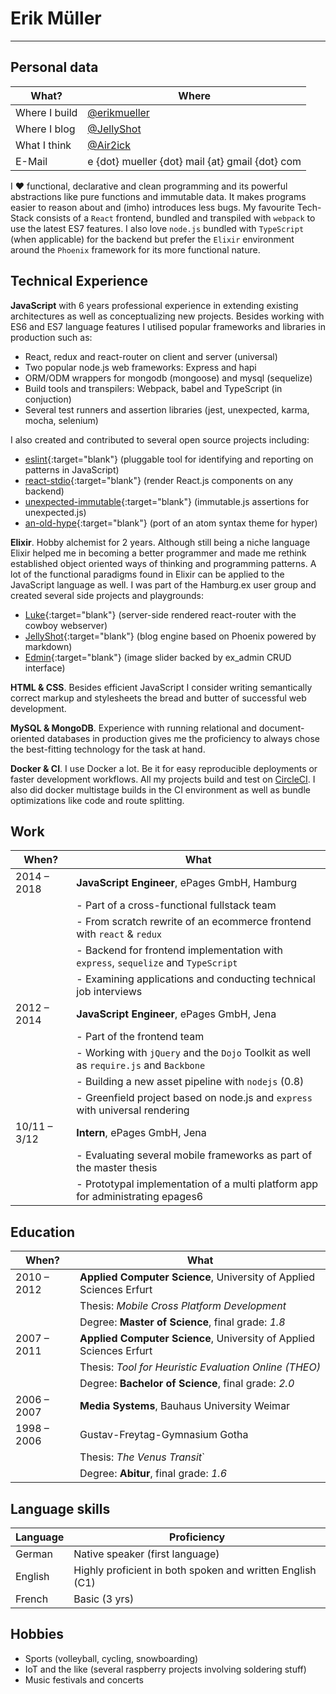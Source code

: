 # Erik Müller

---

## Personal data

| What?         | Where                                           |
| ------------- | ----------------------------------------------- |
| Where I build | [@erikmueller](https://github.com/erikmueller)  |
| Where I blog  | [@JellyShot](https://jellyshot.herokuapp.com)   |
| What I think  | [@Air2ick](https://twitter.com/Air2ick)         |
| E-Mail        | e {dot} mueller {dot} mail {at} gmail {dot} com |

I ❤️ functional, declarative and clean programming and its powerful abstractions like pure functions and immutable data.
It makes programs easier to reason about and (imho) introduces less bugs.
My favourite Tech-Stack consists of a `React` frontend, bundled and transpiled with `webpack` to use the latest ES7 features.
I also love `node.js` bundled with `TypeScript` (when applicable) for the backend but prefer the `Elixir` environment around the `Phoenix` framework for its more functional nature.

## Technical Experience

**JavaScript** with 6 years professional experience in extending existing architectures as well as conceptualizing new projects. Besides working with ES6 and ES7 language features I utilised popular frameworks and libraries in production such as:

* React, redux and react-router on client and server (universal)
* Two popular node.js web frameworks: Express and hapi
* ORM/ODM wrappers for mongodb (mongoose) and mysql (sequelize)
* Build tools and transpilers: Webpack, babel and TypeScript (in conjuction)
* Several test runners and assertion libraries (jest, unexpected, karma, mocha, selenium)

I also created <i class="fab fa-github"></i> and contributed <i class="fas fa-code-branch"></i> to several open source projects including:

* <i class="fas fa-code-branch"></i> [eslint](https://github.com/eslint/eslint){:target="blank"} (pluggable tool for identifying and reporting on patterns in JavaScript)
* <i class="fas fa-code-branch"></i> [react-stdio](https://github.com/mjackson/react-stdio){:target="blank"} (render React.js components on any backend)
* <i class="fab fa-github"></i> [unexpected-immutable](https://github.com/erikmueller/unexpected-immutable){:target="blank"} (immutable.js assertions for unexpected.js)
* <i class="fab fa-github"></i> [an-old-hype](https://github.com/erikmueller/an-old-hype){:target="blank"} (port of an atom syntax theme for hyper)

**Elixir**. Hobby alchemist for 2 years. Although still being a niche language Elixir helped me in becoming a better programmer and made me rethink established object oriented ways of thinking and programming patterns. A lot of the functional paradigms found in Elixir can be applied to the JavaScript language as well. I was part of the Hamburg.ex user group and created several side projects and playgrounds:

* <i class="fab fa-github"></i> [Luke](https://github.com/erikmueller/luke){:target="blank"} (server-side rendered react-router with the cowboy webserver)
* <i class="fab fa-github"></i> [JellyShot](https://github.com/erikmueller/jelly_shot){:target="blank"} (blog engine based on Phoenix powered by markdown)
* <i class="fab fa-github"></i> [Edmin](https://github.com/erikmueller/edmin){:target="blank"} (image slider backed by ex_admin CRUD interface)

**HTML & CSS**. Besides efficient JavaScript I consider writing semantically correct markup and stylesheets the bread and butter of successful web development.

**MySQL & MongoDB**. Experience with running relational and document-oriented databases in production gives me the proficiency to always chose the best-fitting technology for the task at hand.

**Docker & CI**. I use Docker a lot. Be it for easy reproducible deployments or faster development workflows. All my projects build and test on [CircleCI](https://circleci.com/gh/erikmueller). I also did docker multistage builds in the CI environment as well as bundle optimizations like code and route splitting.

## Work

| When?        | What                                                                                  |
| ------------ | ------------------------------------------------------------------------------------- |
| 2014 – 2018  | **JavaScript Engineer**, ePages GmbH, Hamburg                                         |
|              | - Part of a cross-functional fullstack team                                           |
|              | - From scratch rewrite of an ecommerce frontend with `react` & `redux`                |
|              | - Backend for frontend implementation with `express`, `sequelize` and `TypeScript`    |
|              | - Examining applications and conducting technical job interviews                      |
| 2012 – 2014  | **JavaScript Engineer**, ePages GmbH, Jena                                            |
|              | - Part of the frontend team                                                           |
|              | - Working with `jQuery` and the `Dojo` Toolkit as well as `require.js` and `Backbone` |
|              | - Building a new asset pipeline with `nodejs` (0.8)                                   |
|              | - Greenfield project based on node.js and `express` with universal rendering          |
| 10/11 – 3/12 | **Intern**, ePages GmbH, Jena                                                         |
|              | - Evaluating several mobile frameworks as part of the master thesis                   |
|              | - Prototypal implementation of a multi platform app for administrating epages6        |

## Education

| When?       | What                                                                |
| ----------- | ------------------------------------------------------------------- |
| 2010 – 2012 | **Applied Computer Science**, University of Applied Sciences Erfurt |
|             | Thesis: _Mobile Cross Platform Development_                         |
|             | Degree: **Master of Science**, final grade: _1.8_                   |
| 2007 – 2011 | **Applied Computer Science**, University of Applied Sciences Erfurt |
|             | Thesis: _Tool for Heuristic Evaluation Online (THEO)_               |
|             | Degree: **Bachelor of Science**, final grade: _2.0_                 |
| 2006 – 2007 | **Media Systems**, Bauhaus University Weimar                        |
| 1998 – 2006 | Gustav-Freytag-Gymnasium Gotha                                      |
|             | Thesis: _The Venus Transit_`                                        |
|             | Degree: **Abitur**, final grade: _1.6_                              |

## Language skills

| Language | Proficiency                                               |
| -------- | --------------------------------------------------------- |
| German   | Native speaker (first language)                           |
| English  | Highly proficient in both spoken and written English (C1) |
| French   | Basic (3 yrs)                                             |

## Hobbies

* Sports (volleyball, cycling, snowboarding)
* IoT and the like (several raspberry projects involving soldering stuff)
* Music festivals and concerts
